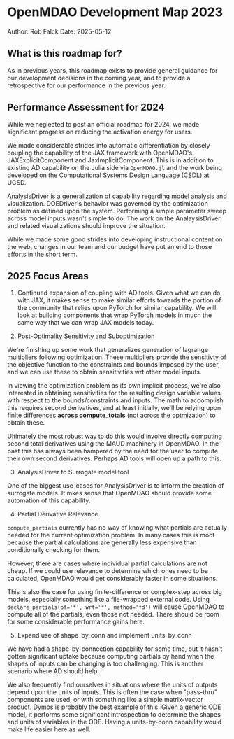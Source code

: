 # OpenMDAO Development Map 2023

Author: Rob Falck
Date: 2025-05-12

## What is this roadmap for?
As in previous years, this roadmap exists to provide general guidance for our development decisions in the coming year, and to provide a retrospective for our performance in the previous year.

## Performance Assessment for 2024

While we neglected to post an official roadmap for 2024, we made significant progress on reducing the activation energy for users.

We made considerable strides into automatic differentiation by closely coupling the capability of the JAX framework with OpenMDAO's JAXExplicitComponent and JaxImplicitComponent. This is in addition to existing AD capability on the Julia side via `OpenMDAO.jl` and the work being developed on the Computational Systems Design Language (CSDL) at UCSD.

AnalysisDriver is a generalization of capability regarding model analysis and visualization. DOEDriver's behavior was governed by the optimization problem as defined upon the system. Performing a simple parameter sweep across model inputs wasn't simple to do. The work on the AnalaysisDriver and related visualizations should improve the situation.

While we made some good strides into developing instructional content on the web, changes in our team and our budget have put an end to those efforts in the short term.

## 2025 Focus Areas

1. Continued expansion of coupling with AD tools. Given what we can do with JAX, it makes sense to make similar efforts towards the portion of the community that relies upon PyTorch for similar capability. We will look at building components that wrap PyTorch models in much the same way that we can wrap JAX models today.

2. Post-Optimality Sensitivity and Suboptimization

We're finishing up some work that generalizes generation of lagrange multipliers following optimization. These multipliers provide the sensitivty of the objective function to the constraints and bounds imposed by the user, and we can use these to obtain sensitivities wrt other model inputs.

In viewing the optimization problem as its own implicit process, we're also interested in obtaining sensitivities for the resulting design variable values with respect to the bounds/constraints and inputs. The math to accomplish this requires second derivatives, and at least initially, we'll be relying upon finite differences **across compute_totals** (not across the optmization) to obtain these.

Ultimately the most robust way to do this would involve directly computing second total derivatives using the MAUD machinery in OpenMDAO. In the past this has always been hampered by the need for the user to compute their own second derivatives. Perhaps AD tools will open up a path to this.

3. AnalysisDriver to Surrogate model tool

One of the biggest use-cases for AnalysisDriver is to inform the creation of surrogate models. It mkes sense that OpenMDAO should provide some automation of this capability.

4. Partial Derivative Relevance

`compute_partials` currently has no way of knowing what partials are actually needed for the current optimization problem.  In many cases this is moot because the partial calculations are generally less expensive than conditionally checking for them.

However, there are cases where individual partial calculations are not cheap. If we could use relevance to determine which ones need to be calculated, OpenMDAO would get considerably faster in some situations.

This is also the case for using finite-difference or complex-step across big models, especially something like a file-wrapped external code. Using `declare_partials(of='*', wrt='*', method='fd')` will cause OpenMDAO to compute all of the partials, even those not needed. There should be room for some considerable performance gains here.

5. Expand use of shape_by_conn and implement units_by_conn

We have had a shape-by-connection capability for some time, but it hasn't gotten significant uptake because computing partials by hand when the shapes of inputs can be changing is too challenging. This is another scenario where AD should help.

We also frequently find ourselves in situations where the units of outputs depend upon the units of inputs. This is often the case when "pass-thru" components are used, or with something like a simple matrix-vector product. Dymos is probably the best example of this.  Given a generic ODE model, it performs some significant introspection to determine the shapes and units of variables in the ODE. Having a units-by-conn capability would make life easier here as well.
